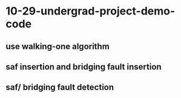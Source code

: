 # 10-29-undergrad-project-demo-code

## use walking-one algorithm
## saf insertion and bridging fault insertion
## saf/ bridging fault detection
